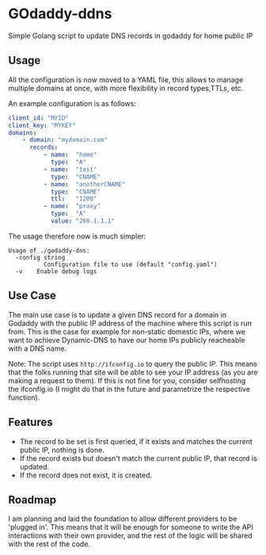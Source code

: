 # GOdaddy-ddns
Simple Golang script to update DNS records in godaddy for home public IP 

## Usage 

All the configuration is now moved to a YAML file, this allows to manage multiple domains at once, with more flexibility in record types,TTLs, etc.

An example configuration is as follows:

```yaml
client_id: "MYID" 
client_key: "MYKEY"
domains:
    - domain: "mydomain.com"
      records:
          - name:  "home"
            type:  "A"
          - name:  "test"
            type:  "CNAME"
          - name:  "anotherCNAME"
            type:  "CNAME"
            ttl:   "1200"
          - name:  "proxy"
            type:  "A"
            value: "260.1.1.1"
```

The usage therefore now is much simpler:

```
Usage of ./godaddy-dns:
  -config string
          Configuration file to use (default "config.yaml")
  -v    Enable debug logs
```
        
## Use Case

The main use case is to update a given DNS record for a domain in Godaddy with the public IP address of the machine where this script is run from.
This is the case for example for non-static domestic IPs, where we want to achieve Dynamic-DNS to have our home IPs publicly reacheable with a DNS name.

Note:
The script uses `http://ifconfig.io` to query the public IP. This means that the folks running that site will be able to see your IP address (as you are making a request to them). If this is not fine for you, consider selfhosting the ifconfig.io (I might do that in the future and parametrize the respective function).

## Features

* The record to be set is first queried, if it exists and matches the current public IP, nothing is done.
* If the record exists but doesn't match the current public IP, that record is updated.
* If the record does not exist, it is created.

## Roadmap

I am planning and laid the foundation to allow different providers to be 'plugged in'. This means that it will be enough for someone to write the API interactions with their own provider, and the rest of the logic will be shared with the rest of the code.
